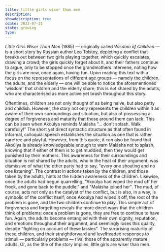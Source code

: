 ```yaml
---
title: little girls wiser than men
description: 
showdescription: true
cdate: 2023-07-21
state: growing
type: 
---
```


*Little Girls Wiser Than Men* (1885) — originally called *Wisdom of Children* — is a short story by Russian author Leo Tolstoy, depicting a conflict that breaks out between two girls playing together, which quickly escalates, drawing a crowd; the girls quickly forget about it, and their fathers continue to argue, only to be stopped once the grandmothers intervene, noting how the girls are now, once again, having fun. Upon reading this text with a focus on the representations of different age groups — namely the children, the adults, and the elderly — one will be able to notice the aforementioned 'wisdom' that children and the elderly share; this is not shared by the adults, who are characterised as more active yet brash throughout this story.

Oftentimes, children are not only thought of as being naive, but also petty and childish. However, the story not only represents the children within it as aware of their own surroundings and situation, but also of possessing a degree of forgiveness and maturity that those around them can lack. This can be seen when Akoúlya reminds Malásha "... don't splash. Walk carefully!" The short yet direct syntactic structure as that often found in informal, colloquial speech establishes the situation as one that is rather carefree and playful. However, from this quote, it can also be found that Akoúlya is already knowledgeable enough to warn Malásha not to splash, knowing that if either of them is to get muddied, then they would get punished by their mothers. This awareness for their surroundings and situation is not shared by the adults, who in the heat of their argument, was dismissive of what the other party had to say, "every one shouting and no one listening". The contrast in actions taken by the children, and those taken by the adults, hints at the hidden awareness of the children. Likewise, once the adults had begun quarrelling, "Akoúlya had wiped the mud off her frock, and gone back to the puddle," and "Malásha joined her". The mud, of course, acts not only as the catalyst of the conflict, but is also, in a way, is symbolic of the conflict itself; once Akoúlya had wiped it off, the root of the problem is gone, and the two children continue to play. This simple act of forgiveness and forgetting reveals the more direct ways that the children think of problems: once a problem is gone, they are free to continue to have fun. Again, the adults become entangled with their own dignity, reputation, and emotions throughout their argument, and seemingly loses this quality, despite "fighting on account of these lassies". The surprising maturity of these children, and their straightforward and levelheaded responses to stimuli — particularly problems — rival those of the apparently mature adults. Or, as the title of the story implies, little girls are wiser than men.


